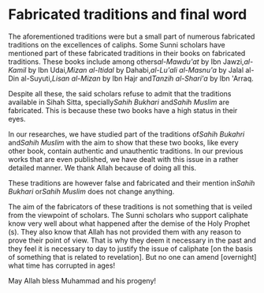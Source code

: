 Fabricated traditions and final word
====================================

The aforementioned traditions were but a small part of numerous
fabricated traditions on the excellences of caliphs. Some Sunni scholars
have mentioned part of these fabricated traditions in their books on
fabricated traditions. These books include among others*al-Mawdu'at* by
Ibn Jawzi,*al-Kamil* by Ibn Udai,*Mizan al-Itidal* by Dahabi,*al-Lu'ali
al-Masnu'a* by Jalal al-Din al-Suyuti,*Lisan al-Mizan* by Ibn Hajr
and*Tanzih al-Shari'a* by Ibn 'Arraq.

Despite all these, the said scholars refuse to admit that the traditions
available in Sihah Sitta, specially*Sahih Bukhari* and*Sahih Muslim* are
fabricated. This is because these two books have a high status in their
eyes.

In our researches, we have studied part of the traditions of*Sahih
Bukahri* and*Sahih Muslim* with the aim to show that these two books,
like every other book, contain authentic and unauthentic traditions. In
our previous works that are even published, we have dealt with this
issue in a rather detailed manner. We thank Allah because of doing all
this.

These traditions are however false and fabricated and their mention
in*Sahih Bukhari* or*Sahih Muslim* does not change anything.

The aim of the fabricators of these traditions is not something that is
veiled from the viewpoint of scholars. The Sunni scholars who support
caliphate know very well about what happened after the demise of the
Holy Prophet (s). They also know that Allah has not provided them with
any reason to prove their point of view. That is why they deem it
necessary in the past and they feel it is necessary to day to justify
the issue of caliphate [on the basis of something that is related to
revelation]. But no one can amend [overnight] what time has corrupted in
ages!

May Allah bless Muhammad and his progeny!


